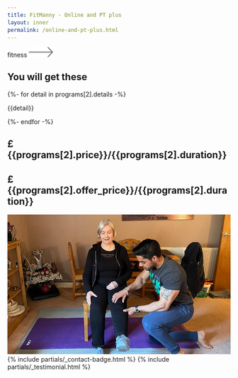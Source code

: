 ```yaml
---
title: FitManny - Online and PT plus
layout: inner
permalink: /online-and-pt-plus.html
---
```


<main role="main" class="content-area blogdetailspage">
  <section class="new-blog weight-lifing-outline-bg py-5 py-md-5 py-sm-0">
    <div class="container new-blog-decoration pb-0 pb-md-5 pb-sm-0">
      <div class="new-blog-content">
        <div class="row">
          <div class="col-lg-6 order-lg-1 col-md-12 order-2">
            <div class="new-blog-information overflow-hidden h-100">
              <div class="swiper-wrapper">
                <div class="swiper-slide">
                  <div class="new-blog-info">
                    <div class="d-flex align-items-center justify-content-between mb-4">
                      <label class="mb-0">fitness</label>
                      <img src="./assets/img/arrow-long.svg" alt="FF Fit" width="55px" class="mw-100" />
                    </div>
                    <h1 class="mb-4">You will get these</h1>
                    {%- for detail in programs[2].details -%}
                      <p class="text-desc mb-2"><i class="fas fa-chevron-right"></i> {{detail}}</p>
                    {%- endfor -%}
                    <div id="smart-button-container">
                      <div style="text-align: center;">
                        <div id="paypal-button-container"></div>
                      </div>
                    </div>
                  </div>
                </div>
              </div>
            </div>
          </div>
          <div class="col-lg-6 order-lg-2 col-md-12 order-1">
            <div class="new-blog-date">
              <div class="date-month">
                <h2 class="text-center line-through">&pound;{{programs[2].price}}/{{programs[2].duration}}</h2>
                <h1>&pound;{{programs[2].offer_price}}/{{programs[2].duration}}</h1>
              </div>
            </div>
            <div class="new-blog-banners overflow-hidden h-100">
              <div class="swiper-wrapper">
                <div class="swiper-slide">
                  <div class="new-blog-banner h-100">
                    <img src="./assets/img/package_3_detail.png" alt="FF Fit" class="mw-100">
                  </div>
                </div>
              </div>
            </div>
          </div>
        </div>
      </div>
    </div>
  </section>
  {% include partials/_contact-badge.html %}
  {% include partials/_testimonial.html %}
</main>
<script type="text/javascript">
  $(document).ready(function () {
    initPayPalButton("{{programs[2].name}}", {{programs[2].offer_price}});
  });
</script>

